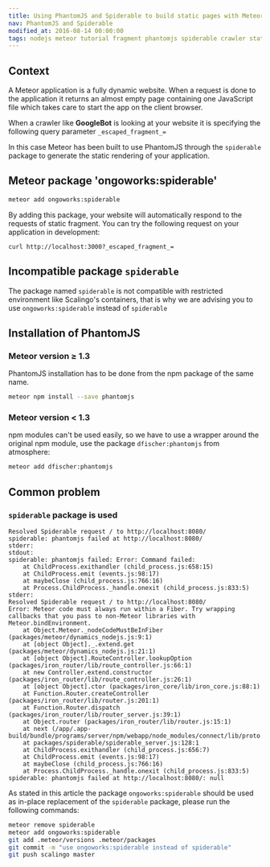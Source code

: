 ```yaml
---
title: Using PhantomJS and Spiderable to build static pages with Meteor
nav: PhantomJS and Spiderable
modified_at: 2016-08-14 00:00:00
tags: nodejs meteor tutorial fragment phantomjs spiderable crawler static
---
```


## Context

A Meteor application is a fully dynamic website. When a request is done
to the application it returns an almost empty page containing one JavaScript
file which takes care to start the app on the client browser.

When a crawler like **GoogleBot** is looking at your website it is specifying
the following query parameter `_escaped_fragment_=`

In this case Meteor has been built to use PhantomJS through the `spiderable`
package to generate the static rendering of your application.

## Meteor package 'ongoworks:spiderable'

```bash
meteor add ongoworks:spiderable
```

By adding this package, your website will automatically respond to the requests
of static fragment. You can try the following request on your application in
development:

```
curl http://localhost:3000?_escaped_fragment_=
```

## Incompatible package `spiderable`

The package named `spiderable` is not compatible with restricted environment
like Scalingo's containers, that is why we are advising you to use
`ongoworks:spiderable` instead of `spiderable`

## Installation of PhantomJS

### Meteor version ≥ 1.3

PhantomJS installation has to be done from the npm package of the same name.

```bash
meteor npm install --save phantomjs
```

### Meteor version < 1.3

npm modules can't be used easily, so we have to use a wrapper around the
original npm module, use the package `dfischer:phantomjs` from atmosphere:

```bash
meteor add dfischer:phantomjs
```

## Common problem

### `spiderable` package is used

```text
Resolved Spiderable request / to http://localhost:8080/
spiderable: phantomjs failed at http://localhost:8080/
stderr:
stdout:
spiderable: phantomjs failed: Error: Command failed:
    at ChildProcess.exithandler (child_process.js:658:15)
    at ChildProcess.emit (events.js:98:17)
    at maybeClose (child_process.js:766:16)
    at Process.ChildProcess._handle.onexit (child_process.js:833:5)
stderr:
Resolved Spiderable request / to http://localhost:8080/
Error: Meteor code must always run within a Fiber. Try wrapping callbacks that you pass to non-Meteor libraries with Meteor.bindEnvironment.
    at Object.Meteor._nodeCodeMustBeInFiber (packages/meteor/dynamics_nodejs.js:9:1)
    at [object Object]._.extend.get (packages/meteor/dynamics_nodejs.js:21:1)
    at [object Object].RouteController.lookupOption (packages/iron_router/lib/route_controller.js:66:1)
    at new Controller.extend.constructor (packages/iron_router/lib/route_controller.js:26:1)
    at [object Object].ctor (packages/iron_core/lib/iron_core.js:88:1)
    at Function.Router.createController (packages/iron_router/lib/router.js:201:1)
    at Function.Router.dispatch (packages/iron_router/lib/router_server.js:39:1)
    at Object.router (packages/iron_router/lib/router.js:15:1)
    at next (/app/.app-build/bundle/programs/server/npm/webapp/node_modules/connect/lib/proto.js:190:15)
    at packages/spiderable/spiderable_server.js:128:1
    at ChildProcess.exithandler (child_process.js:656:7)
    at ChildProcess.emit (events.js:98:17)
    at maybeClose (child_process.js:766:16)
    at Process.ChildProcess._handle.onexit (child_process.js:833:5)
spiderable: phantomjs failed at http://localhost:8080/: null
```

As stated in this article the package `ongoworks:spiderable` should be used as
in-place replacement of the `spiderable` package, please run the following
commands:

```bash
meteor remove spiderable
meteor add ongoworks:spiderable
git add .meteor/versions .meteor/packages
git commit -m "use ongoworks:spiderable instead of spiderable"
git push scalingo master
```

